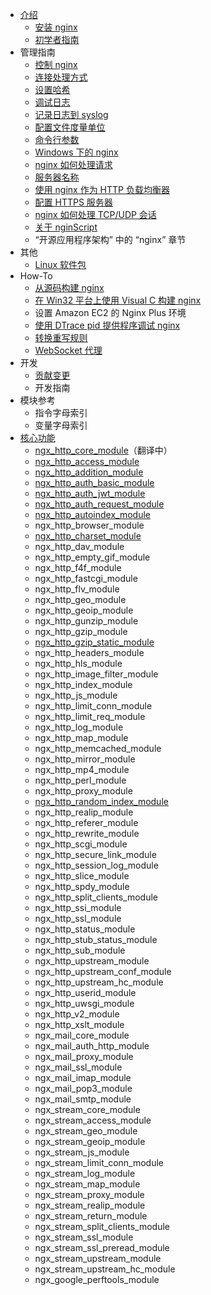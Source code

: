 - [介绍](README.md)
  - [安装 nginx](介绍/安装nginx.md)
  - [初学者指南](介绍/初学者指南.md)
- 管理指南
  - [控制 nginx](介绍/控制nginx.md)
  - [连接处理方式](介绍/连接处理方式.md)
  - [设置哈希](介绍/设置哈希.md)
  - [调试日志](介绍/调试日志.md)
  - [记录日志到 syslog](介绍/记录日志到syslog.md)
  - [配置文件度量单位](介绍/配置文件度量单位.md)
  - [命令行参数](介绍/命令行参数.md)
  - [Windows 下的 nginx](介绍/Windows下的Nginx.md)
  - [nginx 如何处理请求](介绍/Nginx如何处理请求.md)
  - [服务器名称](介绍/服务器名称.md)
  - [使用 nginx 作为 HTTP 负载均衡器](介绍/使用Nginx作为HTTP负载均衡器.md)
  - [配置 HTTPS 服务器](介绍/配置HTTPS服务器.md)
  - [nginx 如何处理 TCP/UDP 会话](介绍/Nginx如何处理TCP_UDP会话.md)
  - [关于 nginScript](介绍/关于nginScript.md)
  - “开源应用程序架构” 中的 “nginx” 章节
- 其他
  - [Linux 软件包](其他/linux包.md)
- How-To
  - [从源码构建 nginx](How-To/从源码构建nginx.md)
  - [在 Win32 平台上使用 Visual C 构建 nginx](How-To/在Win32平台上使用VisualC构建nginx.md)
  - 设置 Amazon EC2 的 Nginx Plus 环境
  - [使用 DTrace pid 提供程序调试 nginx](How-To/使用DTrace_pid提供程序调试nginx.md)
  - [转换重写规则](How-To/转换重写规则.md)
  - [WebSocket 代理](How-To/WebSocket代理.md)
- 开发
  - [贡献变更](开发/贡献变更.md)
  - 开发指南
- 模块参考
  - 指令字母索引
  - 变量字母索引
- [核心功能](模块参考/核心功能.md)
  - [ngx_http_core_module](模块参考/http/ngx_http_core_module.md)（翻译中）
  - [ngx_http_access_module](模块参考/http/ngx_http_access_module.md)
  - [ngx_http_addition_module](模块参考/http/ngx_http_addition_module.md)
  - [ngx_http_auth_basic_module](模块参考/http/ngx_http_auth_basic_module.md)
  - [ngx_http_auth_jwt_module](模块参考/http/ngx_http_auth_jwt_module.md)
  - [ngx_http_auth_request_module](模块参考/http/ngx_http_auth_request_module.md)
  - [ngx_http_autoindex_module](模块参考/http/ngx_http_autoindex_module.md)
  - ngx_http_browser_module
  - [ngx_http_charset_module](模块参考/http/ngx_http_charset_module.md)
  - ngx_http_dav_module
  - ngx_http_empty_gif_module
  - ngx_http_f4f_module
  - ngx_http_fastcgi_module
  - ngx_http_flv_module
  - ngx_http_geo_module
  - ngx_http_geoip_module
  - ngx_http_gunzip_module
  - ngx_http_gzip_module
  - [ngx_http_gzip_static_module](模块参考/http/ngx_http_gzip_static_module.md)
  - ngx_http_headers_module
  - ngx_http_hls_module
  - ngx_http_image_filter_module
  - ngx_http_index_module
  - ngx_http_js_module
  - ngx_http_limit_conn_module
  - ngx_http_limit_req_module
  - ngx_http_log_module
  - ngx_http_map_module
  - ngx_http_memcached_module
  - ngx_http_mirror_module
  - ngx_http_mp4_module
  - ngx_http_perl_module
  - ngx_http_proxy_module
  - [ngx_http_random_index_module](模块参考/http/ngx_http_random_index_module.md)
  - ngx_http_realip_module
  - ngx_http_referer_module
  - ngx_http_rewrite_module
  - ngx_http_scgi_module
  - ngx_http_secure_link_module
  - ngx_http_session_log_module
  - ngx_http_slice_module
  - ngx_http_spdy_module
  - ngx_http_split_clients_module
  - ngx_http_ssi_module
  - ngx_http_ssl_module
  - ngx_http_status_module
  - ngx_http_stub_status_module
  - ngx_http_sub_module
  - ngx_http_upstream_module
  - ngx_http_upstream_conf_module
  - ngx_http_upstream_hc_module
  - ngx_http_userid_module
  - ngx_http_uwsgi_module
  - ngx_http_v2_module
  - ngx_http_xslt_module
  - ngx_mail_core_module
  - ngx_mail_auth_http_module
  - ngx_mail_proxy_module
  - ngx_mail_ssl_module
  - ngx_mail_imap_module
  - ngx_mail_pop3_module
  - ngx_mail_smtp_module
  - ngx_stream_core_module
  - ngx_stream_access_module
  - ngx_stream_geo_module
  - ngx_stream_geoip_module
  - ngx_stream_js_module
  - ngx_stream_limit_conn_module
  - ngx_stream_log_module
  - ngx_stream_map_module
  - ngx_stream_proxy_module
  - ngx_stream_realip_module
  - ngx_stream_return_module
  - ngx_stream_split_clients_module
  - ngx_stream_ssl_module
  - ngx_stream_ssl_preread_module
  - ngx_stream_upstream_module
  - ngx_stream_upstream_hc_module
  - ngx_google_perftools_module
